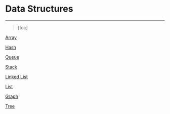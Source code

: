 # Data Structures

------

> [toc]



[Array]()

[Hash]()

[Queue]()

[Stack]()

[Linked List]()

[List]()

[Graph]()

[Tree]()

